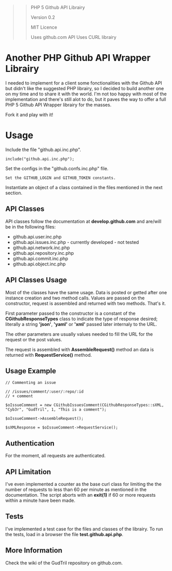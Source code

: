 >> PHP 5 Github API Librairy
>>
>> Version 0.2
>>
>> MIT Licence
>>
>> Uses github.com API
>> Uses CURL librairy

# Another PHP Github API Wrapper Librairy

I needed to implement for a client some fonctionalities with the Github API but didn't like the suggested PHP librairy, so I decided to build another one on my time and to share it with the world. I'm not too happy with most of the implementation and there's still alot to do, but it paves the way to offer a full PHP 5 Github API Wrapper librairy for the masses.

Fork it and play with it!

# Usage

Include the file "github.api.inc.php".

    include("github.api.inc.php");

Set the configs in the "github.confs.inc.php" file.

    Set the GITHUB_LOGIN and GITHUB_TOKEN constants.

Instantiate an object of a class contained in the files mentioned in the next section.

## API Classes

API classes follow the documentation at **develop.github.com** and are/will be in the following files:

* github.api.user.inc.php
* github.api.issues.inc.php - currently developed - not tested
* github.api.network.inc.php
* github.api.repository.inc.php
* github.api.commit.inc.php
* github.api.object.inc.php

## API Classes Usage

Most of the classes have the same usage. Data is posted or getted after one instance creation and two method calls. Values are passed on the constructor, request is assembled and returned with two methods. That's it.

First parameter passed to the constructor is a constant of the **CGithubResponseTypes** class to indicate the type of response desired; literally a string **'json'**, **'yaml'** or **'xml'** passed later internaly to the URL.

The other parameters are usually values needed to fill the URL for the request or the post values.

The request is assembled with **AssembleRequest()** method an data is returned with **RequestService()** method.

## Usage Example

    // Commenting an issue

    // /issues/comment/:user/:repo/:id
    // + comment
    
    $oIssueComment = new CGithubIssuesComment(CGithubResponseTypes::sXML, "Cyb3r", "GudTril", 1, "This is a comment");

    $oIssueComment->AssembleRequest();

    $sXMLResponse = $oIssueComment->RequestService();

## Authentication

For the moment, all requests are authenticated.

## API Limitation

I've even implemented a counter as the base curl class for limiting the the number of requests to less than 60 per minute as mentioned in the documentation. The script aborts with an **exit(1)** if 60 or more requests within a minute have been made.

## Tests

I've implemented a test case for the files and classes of the librairy. To run the tests, load in a browser the file **test.github.api.php**.

## More Information

Check the wiki of the GudTril repository on github.com.